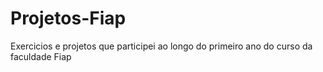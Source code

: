 # Projetos-Fiap
Exercicios e projetos que participei ao longo do primeiro ano do curso da faculdade Fiap
